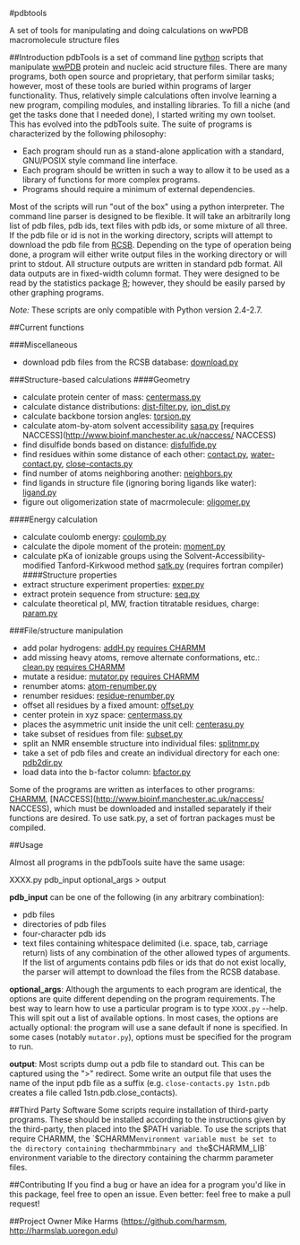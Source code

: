 #pdbtools

A set of tools for manipulating and doing calculations on wwPDB macromolecule structure files

##Introduction
pdbTools is a set of command line [python](http://www.python.org) scripts that manipulate [wwPDB](http://www.wwpdb.org/) protein and nucleic acid structure files.  There are many programs, both open source and proprietary, that perform similar tasks; however, most of these tools are buried within programs of larger functionality.  Thus, relatively simple calculations often involve learning a new program, compiling modules, and installing libraries. To fill a niche (and get the tasks done that I needed done), I started writing my own toolset.  This has evolved into the pdbTools suite.  The suite of programs is characterized by the following philosophy:

  * Each program should run as a stand-alone application with a standard, GNU/POSIX style command line interface.
  * Each program should be written in such a way to allow it to be used as a library of functions for more complex programs.
  * Programs should require a minimum of external dependencies.

Most of the scripts will run "out of the box" using a python interpreter.  The command line parser is designed to be flexible.  It will take an arbitrarily long list of pdb files, pdb ids, text files with pdb ids, or some mixture of all three.  If the pdb file or id is not in the working directory, scripts will attempt to download the pdb file from [RCSB](http://www.rcsb.org/).  Depending on the type of operation being done, a program will either write output files in the working directory or will print to stdout.  All structure outputs are written in standard pdb format.  All data outputs are in fixed-width column format.  They were designed to be read by the statistics package [R](http://cran.r-project.org/); however, they should be easily parsed by other graphing programs.

*Note:* These scripts are only compatible with Python version 2.4-2.7.

##Current functions

###Miscellaneous
  * download pdb files from the RCSB database: [download.py](https://github.com/harmslab/pdbtools/blob/master/pdbTools/download.py)

###Structure-based calculations
####Geometry
  * calculate protein center of mass: [centermass.py](https://github.com/harmslab/pdbtools/blob/master/pdbTools/centermass.py)
  * calculate distance distributions: [dist-filter.py](https://github.com/harmslab/pdbtools/blob/master/pdbTools/dist-filter.py),  [ion_dist.py](https://github.com/harmslab/pdbtools/blob/master/pdbTools/ion-dist.py)
  * calculate backbone torsion angles: [torsion.py](https://github.com/harmslab/pdbtools/blob/master/pdbTools/torsion.py)
  * calculate atom-by-atom solvent accessibility [sasa.py](https://github.com/harmslab/pdbtools/blob/master/pdbTools/sasa.py) [requires NACCESS](http://www.bioinf.manchester.ac.uk/naccess/ NACCESS)
  * find disulfide bonds based on distance: [disfulfide.py](https://github.com/harmslab/pdbtools/blob/master/pdbTools/disulfide.py)
  * find residues within some distance of each other: [contact.py](https://github.com/harmslab/pdbtools/blob/master/pdbTools/contact.py), [water-contact.py](https://github.com/harmslab/pdbtools/blob/master/pdbTools/water-contact.py), [close-contacts.py](https://github.com/harmslab/pdbtools/blob/master/pdbTools/close-contacts.py)
  * find number of atoms neighboring another: [neighbors.py](https://github.com/harmslab/pdbtools/blob/master/pdbTools/neighbors.py)
  * find ligands in structure file (ignoring boring ligands like water): [ligand.py](https://github.com/harmslab/pdbtools/blob/master/pdbTools/ligand.py)
  * figure out oligomerization state of macrmolecule: [oligomer.py](https://github.com/harmslab/pdbtools/blob/master/pdbTools/oligomer.py)

####Energy calculation
  * calculate coulomb energy: [coulomb.py](https://github.com/harmslab/pdbtools/blob/master/pdbTools/coulomb.py)
  * calculate the dipole moment of the protein: [moment.py](https://github.com/harmslab/pdbtools/blob/master/pdbTools/moment.py)
  * calculate pKa of ionizable groups using the Solvent-Accessibility-modified Tanford-Kirkwood method [satk.py](https://github.com/harmslab/pdbtools/blob/master/pdbTools/satk.py) (requires fortran compiler)
####Structure properties
  * extract structure experiment properties: [exper.py](https://github.com/harmslab/pdbtools/blob/master/pdbTools/exper.py)
  * extract protein sequence from structure: [seq.py](https://github.com/harmslab/pdbtools/blob/master/pdbTools/seq.py)
  * calculate theoretical pI, MW, fraction titratable residues, charge: [param.py](https://github.com/harmslab/pdbtools/blob/master/pdbTools/param.py)

###File/structure manipulation
  * add polar hydrogens: [addH.py](https://github.com/harmslab/pdbtools/blob/master/pdbTools/addH.py) [requires CHARMM](http://www.charmm.org/)
  * add missing heavy atoms, remove alternate conformations, etc.: [clean.py](https://github.com/harmslab/pdbtools/blob/master/pdbTools/clean.py) [requires CHARMM](http://www.charmm.org/)
  * mutate a residue: [mutator.py](https://github.com/harmslab/pdbtools/blob/master/pdbTools/mutator.py) [requires CHARMM](http://www.charmm.org/)
  * renumber atoms: [atom-renumber.py](https://github.com/harmslab/pdbtools/blob/master/pdbTools/atom_renumber.py)
  * renumber residues: [residue-renumber.py](https://github.com/harmslab/pdbtools/blob/master/pdbTools/residue-renumber.py)
  * offset all residues by a fixed amount: [offset.py](https://github.com/harmslab/pdbtools/blob/master/pdbTools/offset.py)
  * center protein in xyz space: [centermass.py](https://github.com/harmslab/pdbtools/blob/master/pdbTools/centermass.py)
  * places the asymmetric unit inside the unit cell: [centerasu.py](https://github.com/harmslab/pdbtools/blob/master/pdbTools/centerasu.py)
  * take subset of residues from file: [subset.py](https://github.com/harmslab/pdbtools/blob/master/pdbTools/subset.py)
  * split an NMR ensemble structure into individual files: [splitnmr.py](https://github.com/harmslab/pdbtools/blob/master/pdbTools/splitnmr.py)
  * take a set of pdb files and create an individual directory for each one: [pdb2dir.py](https://github.com/harmslab/pdbtools/blob/master/pdbTools/pdb2dir.py)
  * load data into the b-factor column: [bfactor.py](https://github.com/harmslab/pdbtools/blob/master/pdbTools/bfactor.py)

Some of the programs are written as interfaces to other programs: [CHARMM](http://www.charmm.org/),  [NACCESS](http://www.bioinf.manchester.ac.uk/naccess/ NACCESS), which must be downloaded and installed separately if their functions are desired.  To use satk.py, a set of fortran packages must be compiled.


##Usage

Almost all programs in the pdbTools suite have the same usage:

XXXX.py pdb_input optional_args > output

**pdb_input** can be one of the following (in any arbitrary combination):
  * pdb files
  * directories of pdb files
  * four-character pdb ids
  * text files containing whitespace delimited (i.e. space, tab, carriage return) lists of any combination of the other allowed types of arguments. If the list of arguments contains pdb files or ids that do not exist locally, the parser will attempt to download the files from the RCSB database.  

**optional_args**: Although the arguments to each program are identical, the options are quite different depending on the program requirements.  The best way to learn how to use a particular program is to type `XXXX.py` --help.  This will spit out a list of available options.  In most cases, the options are actually optional: the program will use a sane default if none is specified.  In some cases (notably `mutator.py`), options must be specified for the program to run.

**output**: Most scripts dump out a pdb file to standard out.  This can be captured using the ">" redirect.   Some write an output file that uses the name of the input pdb file as a suffix (e.g. `close-contacts.py 1stn.pdb` creates a file called 1stn.pdb.close_contacts).  

##Third Party Software
Some scripts require installation of third-party programs.  These should be installed according to the instructions given by the third-party, then placed into the $PATH variable.  To use the scripts that require CHARMM, the `$CHARMM` environment variable must be set to the directory containing the `charmm` binary and the `$CHARMM_LIB` environment variable to the directory containing the charmm parameter files.  


##Contributing
If you find a bug or have an idea for a program you'd like in this package, feel free to open an issue.  Even better: feel free to make a pull request!

##Project Owner
Mike Harms (https://github.com/harmsm, http://harmslab.uoregon.edu)
